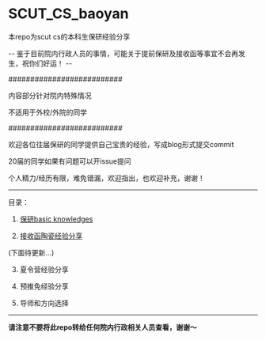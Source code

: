 # SCUT_CS_baoyan

本repo为scut cs的本科生保研经验分享

-- 鉴于目前院内行政人员的事情，可能关于提前保研及接收函等事宜不会再发生，祝你们好运！ --

##########################

内容部分针对院内特殊情况

不适用于外校/外院的同学

##########################

欢迎各位往届保研的同学提供自己宝贵的经验，写成blog形式提交commit

20届的同学如果有问题可以开issue提问

个人精力/经历有限，难免错漏，欢迎指出，也欢迎补充，谢谢！

----------------------------

目录：

 1. [保研basic knowledges](https://github.com/fjchange/SCUT_CS_baoyan/blob/master/1.%20%E4%BF%9D%E7%A0%94basic%20knowledge.md)
 
 
 2. [接收函陶瓷经验分享](https://github.com/fjchange/SCUT_CS_baoyan/blob/master/2.%20%E6%8E%A5%E6%94%B6%E5%87%BD%E9%99%B6%E7%93%B7%E7%BB%8F%E9%AA%8C%E5%88%86%E4%BA%AB.md)
 
  (下面待更新...)

 
 3. 夏令营经验分享
 
 4. 预推免经验分享
 
 5. 导师和方向选择
 
---------------------------

**请注意不要将此repo转给任何院内行政相关人员查看，谢谢～**

